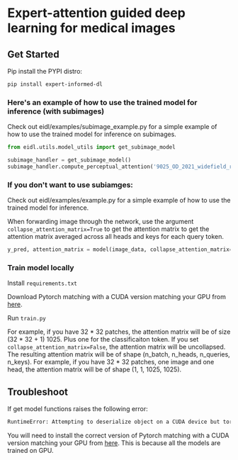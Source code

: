 # Expert-attention guided deep learning for medical images

## Get Started

Pip install the PYPI distro:

```bash
pip install expert-informed-dl
```

### Here's an example of how to use the trained model for inference (with subimages)

Check out eidl/examples/subimage_example.py for a simple example of how to use the trained model for inference on subimages.

```python
from eidl.utils.model_utils import get_subimage_model

subimage_handler = get_subimage_model()
subimage_handler.compute_perceptual_attention('9025_OD_2021_widefield_report', is_plot_results=True, discard_ratio=0.1)

```


### If you don't want to use subiamges:

Check out eidl/examples/example.py for a simple example of how to use the trained model for inference.

When forwarding image through the network, use the argument `collapse_attention_matrix=True` to get the attention matrix
to get the attention matrix averaged across all heads and keys for each query token. 

```python
y_pred, attention_matrix = model(image_data, collapse_attention_matrix=False)

```


### Train model locally
Install `requirements.txt`

Download Pytorch matching with a CUDA version matching your GPU from [here](https://pytorch.org/get-started/locally/). 

Run `train.py`


For example, if you have 32 * 32 patches,
the attention matrix will be of size (32 * 32 + 1) 1025. Plus one for the classificaiton token.
If you set `collapse_attention_matrix=False`, the attention matrix will be
uncollapsed. The resulting attention matrix will be of shape (n_batch, n_heads, n_queries, n_keys). For example, if you have 32 * 32 patches,
one image and one head, the attention matrix will be of shape (1, 1, 1025, 1025).


## Troubleshoot

If get model functions raises the following error:

```bash
RuntimeError: Attempting to deserialize object on a CUDA device but torch.cuda.is_available() is False. If you are running on a CPU-only machine, please use torch.load with map_location=torch.device('cpu') to map your storages to the CPU.
```

You will need to install the correct version of Pytorch matching with a CUDA version matching your GPU from [here](https://pytorch.org/get-started/locally/).
This is because all the models are trained on GPU.
